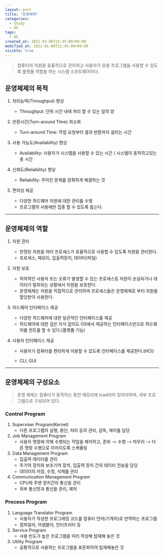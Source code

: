 ```yaml
---
layout: post
title: "운영체제"
categories:
  - Study
  - OS
tags:
  - OS
created_at: 2021-01-06T22:45:00+09:00
modified_at: 2021-01-06T22:45:00+09:00
visible: true
---
```


> 컴퓨터의 자원을 효율적으로 관리하고 사용자가 응용 프로그램을 사용할 수 있도록 플랫폼 역할을 하는 시스템 소프트웨어이다.

## 운영체제의 목적

1. 처리능력(Throughput) 향상
   * Throughput: 단위 시간 내에 처리 할 수 있는 일의 양

2. 반환시간(Turn-around TIme) 최소화
   * Turn-around TIme: 작업 요청부터 결과 반환까지 걸리는 시간
3. 사용 가능도(Availability) 향상
   * Availability: 사용자가 시스템을 사용할 수 있는 시간 / 시스템이 동작하고있는 총 시간
4. 신뢰도(Reliability) 향상
   * Reliability: 주어진 문제를 정확하게 해결하는 것

5. 편의성 제공
   * 다양한 하드웨어 자원에 대한 관리를 수행
   * 프로그램의 사용에만 집중 할 수 있도록 돕는다.

---

## 운영체제의 역할

1. 자원 관리

   * 한정된 자원을 여러 프로세스가 효율적으로 사용할 수 있도록 자원을 관리한다.
   * 프로세스, 메모리, 입출력장치, 데이터(파일)

2. 자원 보호

   * 악의적인 사용자 또는 오류가 발생할 수 있는 프로세스등 자원이 손실되거나 데이터가 탈취되는 상황에서 자원을 보호한다.
   * 운영체제는 자원을 직접적으로 관리하며 프로세스들은 운영체제로 부터 자원을 할당받아 사용한다.

3. 하드웨어 인터페이스 제공

   * 다양한 하드웨어에 대한 일관적인 인터페이스를 제공
   * 하드웨어에 대한 깊은 지식 없이도 OS에서 제공하는 인터페이스만으로 하드웨어를 컨트롤 할 수 있다.(플랫폼 기능)

4. 사용자 인터페이스 제공

   * 사용자가 컴퓨터를 편리하게 이용할 수 있도록 인터페이스를 제공한다.(HCI)

   * CLI, GUI

---

## 운영체제의 구성요소

> 운영 체제는 컴퓨터가 동작하는 동안 메모리에 load되어 있어야하며, 세부 프로그램으로 구성되어 있다.

### Control Program

1. Superviser Program(Kernel)
   * 다른 프로그램의 실행, 중단, 처리 등의 관리, 감독, 제어를 담당
2. Job Management Program
   * 사용자 명령에 의해 수행되는 작업을 해석하고, 준비 -> 수행 -> 마무리 -> 다른 명령 수행으로 이어지도록 스케쥴링
3. Data Management Program
   * 입출력 데이터를 관리
   * 주기억 장치와 보조기억 장치, 입출력 장치 간의 데이터 전송을 담당
   * 데이터의 저장, 수정, 삭제를 관리
4. Communication Management Program
   * CPU와 주변 장치간의 통신을 관리
   * 외부 통신망과 통신을 관리, 제어



### Process Program

1. Language Translator Program
   * 사용자가 작성한 프로그래밍 코드를 컴퓨터 언어(기계어)로 번역하는 프로그램
   * 컴파일러, 어셈블러, 인터프리터 등
2. Service Program
   * 사용 빈도가 높은 프로그램을 미리 작성해 탑재해 놓은 것
3. Utility Program
   * 공통적으로 사용하는 프로그램을 표준화하여 탑재해놓은 것
